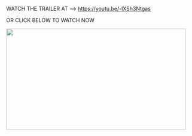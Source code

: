 WATCH THE TRAILER AT --> https://youtu.be/-lXSh3Ntgas

OR CLICK BELOW TO WATCH NOW

[<img src="https://img.youtube.com/vi/-lXSh3Ntgas/hqdefault.jpg" width="480" height="270"
/>](https://www.youtube.com/embed/-lXSh3Ntgas)
